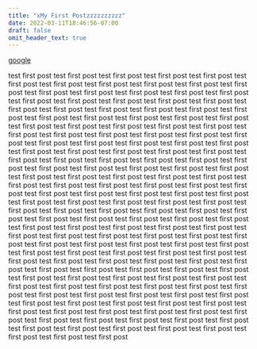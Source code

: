 ```yaml
---
title: "xMy First Postzzzzzzzzzz"
date: 2022-03-11T18:46:56-07:00
draft: false
omit_header_text: true
---
```


[google](https://google.com)

test first post test first post test first post test first post test first post test first post test 
first post test first post test first post test first post test first post test first post test first post test first 
post test first post test first post test first post test first post test first post test first post test first post 
test first post test first post test first post test first post test first post test first post test first post test 
first post test first post test first post test first post test first post test first post test first post test first 
post test first post test first post test first post test first post test first post test first post test first post 
test first post test first post test first post test first post test first post test first post test first post test 
first post test first post test first post test first post test first post test first post test first post test first 
post test first post test first post test first post test first post test first post test first post test first post 
test first post test first post test first post test first post test first post test first post test first post test 
first post test first post test first post test first post test first post test first post test first post test first 
post test first post test first post test first post test first post test first post test first post test first post 
test first post test first post test first post test first post test first post test first post test first post test 
first post test first post test first post test first post test first post test first post test first post test first 
post test first post test first post test first post test first post test first post test first post test first post 
test first post test first post test first post test first post test first post test first post test first post test 
first post test first post test first post test first post test first post test first post test first post test first 
post test first post test first post test first post test first post test first post test first post test first post 
test first post test first post test first post test first post test first post test first post test first post test 
first post test first post test first post test first post test first post test first post test first post test first
post test first post test first post test first post test first post test first post test first post test first post 
test first post test first post test first post test first post test first post test first post test first post test 
first post test first post test first post test first post test first post test first post test first post test 
first post 